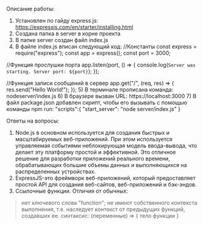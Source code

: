 Описание работы:
1) Установлен по гайду express.js: https://expressjs.com/en/starter/installing.html
2) Создана папка в server в корне проекта
3) В папке server создан файл index.js
4) В файле index.js вписан следующий код:
//Константы
const express = require("express");
const app = express();
const port = 3000;

//Функция прослушки порта
app.listen(port, () => {
    console.log(`Server was starting. Server port: ${port}`);
});

//Функция записи сообщений в сервер
app.get("/", (req, res) => {
    res.send("Hello World!");
});
5) В терминале прописана команда:
nodeserver/index.js
6) В браузере вызван URL: https://localhost:3000
7) В файл package.json добавлен скрипт, чтобы его вызывать с помощью команды npm run:
"scripts":{
    "start_server": "node server/index.js"
}

Ответы на вопросы:
1) Node.js в основном используется для создания быстрых и масштабируемых веб-приложений. При этом используется управляемая событиями неблокирующая модель ввода-вывода, что делает эту платформу простой и эффективной. Это отличное решение для разработки приложений реального времени, обрабатывающих большие объемы данных и выполняющихся на распределенных устройствах.
2) ExpressJS-это фреймворк веб-приложений, который предоставляет простой API для создания веб-сайтов, веб-приложений и бэк-эндов.
3) Ссылочные функции. Отличия от обычных:
> нет ключевого слова "function";
> не имеют собственного контекста выполнения, т.е. наследует контекст от предыдущих функций, создавших ее.
> синтаксис: (переменные) => { тело функции }
